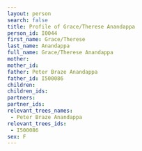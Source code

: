 ```yaml
---
layout: person
search: false
title: Profile of Grace/Therese Anandappa
person_id: I0044
first_name: Grace/Therese
last_name: Anandappa
full_name: Grace/Therese Anandappa
mother: 
mother_id: 
father: Peter Braze Anandappa
father_id: I500086
children:
children_ids:
partners:
partner_ids:
relevant_trees_names:
 - Peter Braze Anandappa
relevant_trees_ids:
 - I500086
sex: F
---
```


